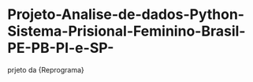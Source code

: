 # Projeto-Analise-de-dados-Python-Sistema-Prisional-Feminino-Brasil-PE-PB-PI-e-SP-
prjeto da {Reprograma}
